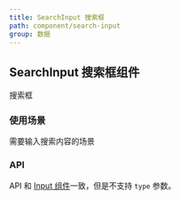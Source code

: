 ```yaml
---
title: SearchInput 搜索框
path: component/search-input
group: 数据
---
```


## SearchInput 搜索框组件

搜索框

### 使用场景

需要输入搜索内容的场景

### API

API 和 [Input 组件](input)一致，但是不支持 `type` 参数。
